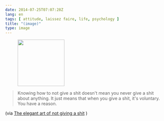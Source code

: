 ```yaml
---
date: 2014-07-25T07:07:28Z
lang: en
tags: [ attitude, laissez faire, life, psychology ]
title: "(image)"
type: image
---
```


<figure>
<a
href="https://hugo.ferreira.cc/knowing-how-to-not-give-a-shit-doesnt-mean-you/attachment/107/"
rel="attachment"><img
src="/wp-content/uploads/2014/07/tumblr_n98xkmjJpQ1qz82meo1_1280-150x150.png"
width="150" height="150" /></a></figure>

> Knowing how to not give a shit doesn't mean you never give a shit
> about anything. It just means that when you give a shit, it's
> voluntary. You have a reason.

(via [The elegant art of not giving a
shit](http://www.raptitude.com/2014/07/not-giving-a-shit) )

